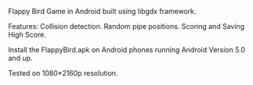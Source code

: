 Flappy Bird Game in Android built using libgdx framework.

Features:
Collision detection.
Random pipe positions.
Scoring and Saving High Score.

Install the FlappyBird.apk on Android phones running Android Version 5.0 and up.

Tested on 1080*2160p resolution.
